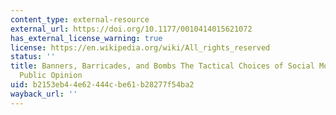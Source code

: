 ```yaml
---
content_type: external-resource
external_url: https://doi.org/10.1177/0010414015621072
has_external_license_warning: true
license: https://en.wikipedia.org/wiki/All_rights_reserved
status: ''
title: Banners, Barricades, and Bombs The Tactical Choices of Social Movements and
  Public Opinion
uid: b2153eb4-4e62-444c-be61-b28277f54ba2
wayback_url: ''
---
```

